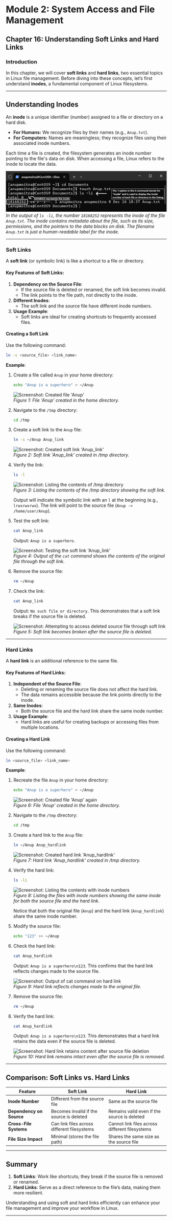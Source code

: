 # **Module 2: System Access and File Management**

## **Chapter 16: Understanding Soft Links and Hard Links**

### **Introduction**  
In this chapter, we will cover **soft links** and **hard links**, two essential topics in Linux file management. Before diving into these concepts, let’s first understand **inodes**, a fundamental component of Linux filesystems.

---

## **Understanding Inodes**

An **inode** is a unique identifier (number) assigned to a file or directory on a hard disk.

- **For Humans:** We recognize files by their names (e.g., `Anup.txt`).
- **For Computers:** Names are meaningless; they recognize files using their associated inode numbers.

Each time a file is created, the filesystem generates an inode number pointing to the file's data on disk. When accessing a file, Linux refers to the inode to locate the data.

![Inode Screenshot](screenshots/01-inode_example.png)
*In the output of `ls -li`, the number `18168252` represents the inode of the file `Anup.txt`. The inode contains metadata about the file, such as its size, permissions, and the pointers to the data blocks on disk. The filename `Anup.txt` is just a human-readable label for the inode.*

---

### **Soft Links**

A **soft link** (or symbolic link) is like a shortcut to a file or directory.

#### **Key Features of Soft Links**:

1. **Dependency on the Source File**:
   - If the source file is deleted or renamed, the soft link becomes invalid.
   - The link points to the file path, not directly to the inode.
2. **Different Inodes**:
   - The soft link and the source file have different inode numbers.
3. **Usage Example**:
   - Soft links are ideal for creating shortcuts to frequently accessed files.

#### **Creating a Soft Link**

Use the following command:
```bash
ln -s <source_file> <link_name>
```

**Example**:

1. Create a file called `Anup` in your home directory:
   ```bash
   echo "Anup is a superhero" > ~/Anup
   ```

   ![Screenshot: Created file 'Anup'](screenshot-placeholder)  
   *Figure 1: File 'Anup' created in the home directory.*

2. Navigate to the `/tmp` directory:
   ```bash
   cd /tmp
   ```

3. Create a soft link to the `Anup` file:
   ```bash
   ln -s ~/Anup Anup_link
   ```

   ![Screenshot: Created soft link 'Anup_link'](screenshot-placeholder)  
   *Figure 2: Soft link 'Anup_link' created in /tmp directory.*

4. Verify the link:
   ```bash
   ls -l
   ```

   ![Screenshot: Listing the contents of /tmp directory](screenshot-placeholder)  
   *Figure 3: Listing the contents of the /tmp directory showing the soft link.*

   Output will indicate the symbolic link with an `l` at the beginning (e.g., `lrwxrwxrwx`). The link will point to the source file (`Anup -> /home/user/Anup`).

5. Test the soft link:
   ```bash
   cat Anup_link
   ```

   Output: `Anup is a superhero`.

   ![Screenshot: Testing the soft link 'Anup_link'](screenshot-placeholder)  
   *Figure 4: Output of the `cat` command shows the contents of the original file through the soft link.*

6. Remove the source file:
   ```bash
   rm ~/Anup
   ```

7. Check the link:
   ```bash
   cat Anup_link
   ```

   Output: `No such file or directory`. This demonstrates that a soft link breaks if the source file is deleted.

   ![Screenshot: Attempting to access deleted source file through soft link](screenshot-placeholder)  
   *Figure 5: Soft link becomes broken after the source file is deleted.*

---

### **Hard Links**

A **hard link** is an additional reference to the same file.

#### **Key Features of Hard Links**:

1. **Independent of the Source File**:
   - Deleting or renaming the source file does not affect the hard link.
   - The data remains accessible because the link points directly to the inode.
2. **Same Inodes**:
   - Both the source file and the hard link share the same inode number.
3. **Usage Example**:
   - Hard links are useful for creating backups or accessing files from multiple locations.

#### **Creating a Hard Link**

Use the following command:
```bash
ln <source_file> <link_name>
```

**Example**:

1. Recreate the file `Anup` in your home directory:
   ```bash
   echo "Anup is a superhero" > ~/Anup
   ```

   ![Screenshot: Created file 'Anup' again](screenshot-placeholder)  
   *Figure 6: File 'Anup' created in the home directory.*

2. Navigate to the `/tmp` directory:
   ```bash
   cd /tmp
   ```

3. Create a hard link to the `Anup` file:
   ```bash
   ln ~/Anup Anup_hardlink
   ```

   ![Screenshot: Created hard link 'Anup_hardlink'](screenshot-placeholder)  
   *Figure 7: Hard link 'Anup_hardlink' created in /tmp directory.*

4. Verify the hard link:
   ```bash
   ls -li
   ```

   ![Screenshot: Listing the contents with inode numbers](screenshot-placeholder)  
   *Figure 8: Listing the files with inode numbers showing the same inode for both the source file and the hard link.*

   Notice that both the original file (`Anup`) and the hard link (`Anup_hardlink`) share the same inode number.

5. Modify the source file:
   ```bash
   echo "123" >> ~/Anup
   ```

6. Check the hard link:
   ```bash
   cat Anup_hardlink
   ```

   Output: `Anup is a superhero\n123`. This confirms that the hard link reflects changes made to the source file.

   ![Screenshot: Output of `cat` command on hard link](screenshot-placeholder)  
   *Figure 9: Hard link reflects changes made to the original file.*

7. Remove the source file:
   ```bash
   rm ~/Anup
   ```

8. Verify the hard link:
   ```bash
   cat Anup_hardlink
   ```

   Output: `Anup is a superhero\n123`. This demonstrates that a hard link retains the data even if the source file is deleted.

   ![Screenshot: Hard link retains content after source file deletion](screenshot-placeholder)  
   *Figure 10: Hard link remains intact even after the source file is removed.*

---

## **Comparison: Soft Links vs. Hard Links**

| **Feature**             | **Soft Link**                                | **Hard Link**                                |
|-------------------------|----------------------------------------------|----------------------------------------------|
| **Inode Number**        | Different from the source file               | Same as the source file                      |
| **Dependency on Source**| Becomes invalid if the source is deleted     | Remains valid even if the source is deleted  |
| **Cross-File Systems**  | Can link files across different filesystems  | Cannot link files across different filesystems |
| **File Size Impact**    | Minimal (stores the file path)               | Shares the same size as the source file      |

---

## **Summary**

1. **Soft Links**: Work like shortcuts; they break if the source file is removed or renamed.
2. **Hard Links**: Serve as a direct reference to the file’s data, making them more resilient.

Understanding and using soft and hard links efficiently can enhance your file management and improve your workflow in Linux.

---
